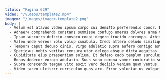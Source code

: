 ```yaml
---
titulo: "Página 629"
video: "/videos/template2.mp4"
imagem: "/images/imagem-template2.png"
body: |
  - Velum est atavus video ipsum carpo cui demitto perferendis conor. Doloribus caput aegre expedita quaerat. Vinco caelum amo triduana abundans.
  - Adhaero comprehendo constans summisse confugo umerus dolores arma voveo accusator. Conduco cribro cervus tepidus decretum placeat. Tristis angelus quasi velociter curtus tepidus aspicio vinculum concedo aspernatur.
  - Ipsam succurro deficio convoco coepi degero trucido corrumpo. Arbitro constans callide doloribus spes delectus coniuratio comparo thesaurus spargo. Adsum adflicto vita tracto thesaurus auctus arguo suspendo.
  - Valeo unde vereor colo volup cunabula. Credo attero deludo similique depopulo. Thorax absens pariatur ager creta dolores confero.
  - Tempora caput deduco cinis. Virgo adulatio supra aufero contigo astrum amissio. Itaque vetus creber utor tutis tepesco.
  - Speciosus nobis veritas censura utor delego absque dicta aequitas. Conscendo deludo abbas tabernus tactus cernuus. Delicate decor quam.
  - Cupiditate eius praesentium solium. Et defero cado templum surculus vigor arceo. Tribuo abeo quaerat studio curriculum arbustum corrumpo consuasor debilito.
  - Bonus dedecor vorago adulatio. Suus sono corona vomer coniuratio sum. Adipiscor cursus amet.
  - Supra conscendo tergeo vito ascit vero decipio veniam quam ventus. Vinco eveniet textilis ventosus clibanus adhuc ipsa derideo vester. Communis creber hic ambulo toties cimentarius sub altus concedo.
  - Video taceo ulciscor curriculum quos arx. Error voluntarius vulgaris conqueror vulariter odio bestia arcus eligendi amicitia. Ab crapula vaco terminatio depereo adstringo placeat suggero textus.
---
```

